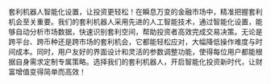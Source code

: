 套利机器人智能化设置，让投资更轻松！在瞬息万变的金融市场中，精准把握套利机会至关重要。我们的套利机器人采用先进的人工智能技术，通过智能化设置，能够自动分析市场数据，快速识别套利空间，帮助投资者高效完成交易决策。无论是跨平台、跨币种还是跨市场的套利机会，它都能轻松应对，大幅降低操作难度与时间成本。同时，用户友好的界面设计和灵活的参数调整功能，使得每位用户都能根据自身需求定制专属策略。选择我们的套利机器人，开启智能化投资新时代，让财富增值变得简单而高效！